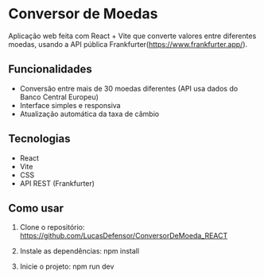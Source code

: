 # Conversor de Moedas

Aplicação web feita com React + Vite que converte valores entre diferentes moedas, usando a API pública Frankfurter(https://www.frankfurter.app/).

## Funcionalidades

- Conversão entre mais de 30 moedas diferentes (API usa dados do Banco Central Europeu)
- Interface simples e responsiva
- Atualização automática da taxa de câmbio

## Tecnologias

- React
- Vite
- CSS
- API REST (Frankfurter)

## Como usar

1. Clone o repositório: https://github.com/LucasDefensor/ConversorDeMoeda_REACT

2. Instale as dependências:
npm install

3. Inicie o projeto:
npm run dev 
